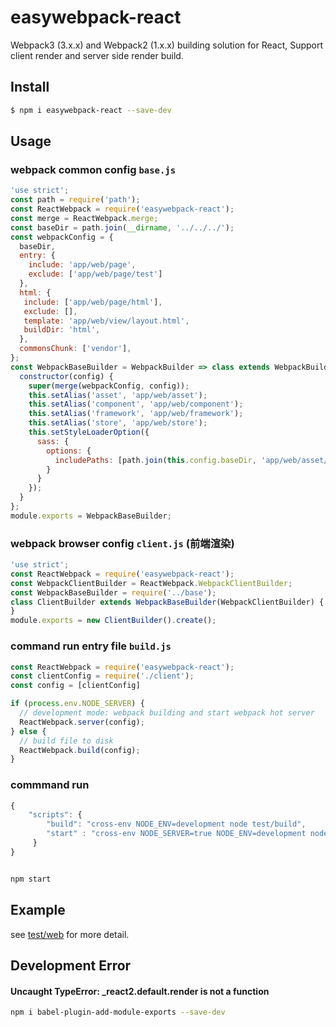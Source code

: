 # easywebpack-react

Webpack3 (3.x.x) and Webpack2 (1.x.x) building solution for React, Support client render and server side render build.

## Install

```bash
$ npm i easywebpack-react --save-dev
```

## Usage


### webpack common config `base.js`

```js
'use strict';
const path = require('path');
const ReactWebpack = require('easywebpack-react');
const merge = ReactWebpack.merge;
const baseDir = path.join(__dirname, '../../../');
const webpackConfig = {
  baseDir,
  entry: {
    include: 'app/web/page',
    exclude: ['app/web/page/test']
  },
  html: {
   include: ['app/web/page/html'],
   exclude: [],
   template: 'app/web/view/layout.html',
   buildDir: 'html',
  },
  commonsChunk: ['vendor'],
};
const WebpackBaseBuilder = WebpackBuilder => class extends WebpackBuilder {
  constructor(config) {
    super(merge(webpackConfig, config));
    this.setAlias('asset', 'app/web/asset');
    this.setAlias('component', 'app/web/component');
    this.setAlias('framework', 'app/web/framework');
    this.setAlias('store', 'app/web/store');
    this.setStyleLoaderOption({
      sass: {
        options: {
          includePaths: [path.join(this.config.baseDir, 'app/web/asset/style')],
        }
      }
    });
  }
};
module.exports = WebpackBaseBuilder;
```

### webpack browser config `client.js` (前端渲染)

```js
'use strict';
const ReactWebpack = require('easywebpack-react');
const WebpackClientBuilder = ReactWebpack.WebpackClientBuilder;
const WebpackBaseBuilder = require('../base');
class ClientBuilder extends WebpackBaseBuilder(WebpackClientBuilder) {
}
module.exports = new ClientBuilder().create();
```


### command run entry file `build.js`

```js
const ReactWebpack = require('easywebpack-react');
const clientConfig = require('./client');
const config = [clientConfig]

if (process.env.NODE_SERVER) {
  // development mode: webpack building and start webpack hot server
  ReactWebpack.server(config);
} else {
  // build file to disk
  ReactWebpack.build(config);
}
```

### commmand run

```js
{
    "scripts": {
        "build": "cross-env NODE_ENV=development node test/build",
        "start" : "cross-env NODE_SERVER=true NODE_ENV=development node test/build"
     }   
}
```

```bash

npm start

```

## Example

see [test/web](test/web) for more detail.


## Development Error


#### Uncaught TypeError: _react2.default.render is not a function

```bash
npm i babel-plugin-add-module-exports --save-dev
```
